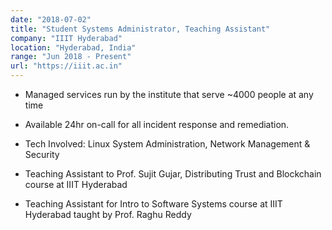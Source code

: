 ```yaml
---
date: "2018-07-02"
title: "Student Systems Administrator, Teaching Assistant"
company: "IIIT Hyderabad"
location: "Hyderabad, India"
range: "Jun 2018 - Present"
url: "https://iiit.ac.in"
---
```


- Managed services run by the institute that serve ~4000 people at any time
- Available 24hr on-call for all incident response and remediation.
- Tech Involved: Linux System Administration, Network Management & Security

- Teaching Assistant to Prof. Sujit Gujar, Distributing Trust and Blockchain course at IIIT Hyderabad
- Teaching Assistant for Intro to Software Systems course at IIIT Hyderabad taught by Prof. Raghu Reddy
